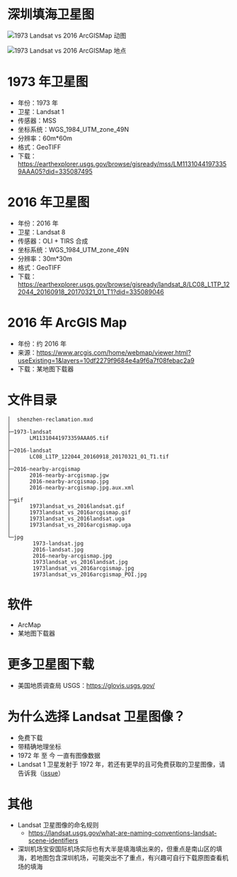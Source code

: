 
# 深圳填海卫星图

![1973 Landsat vs 2016 ArcGISMap 动图](https://github.com/vikyd/shenzhen-reclamation/raw/master/gif/1973landsat_vs_2016arcgismap.gif)


![1973 Landsat vs 2016 ArcGISMap 地点](https://github.com/vikyd/shenzhen-reclamation/raw/master/jpg/1973landsat_vs_2016arcgismap_POI.jpg)

# 1973 年卫星图
- 年份：1973 年
- 卫星：Landsat 1
- 传感器：MSS
- 坐标系统：WGS_1984_UTM_zone_49N
- 分辨率：60m*60m
- 格式：GeoTIFF
- 下载：https://earthexplorer.usgs.gov/browse/gisready/mss/LM11310441973359AAA05?did=335087495



# 2016 年卫星图
- 年份：2016 年
- 卫星：Landsat 8
- 传感器：OLI + TIRS 合成
- 坐标系统：WGS_1984_UTM_zone_49N
- 分辨率：30m*30m
- 格式：GeoTIFF
- 下载：https://earthexplorer.usgs.gov/browse/gisready/landsat_8/LC08_L1TP_122044_20160918_20170321_01_T1?did=335089046

# 2016 年 ArcGIS Map
- 年份：约 2016 年
- 来源：https://www.arcgis.com/home/webmap/viewer.html?useExisting=1&layers=10df2279f9684e4a9f6a7f08febac2a9
- 下载：某地图下载器



# 文件目录
```
│  shenzhen-reclamation.mxd
│
├─1973-landsat
│      LM11310441973359AAA05.tif
│
├─2016-landsat
│      LC08_L1TP_122044_20160918_20170321_01_T1.tif
│
├─2016-nearby-arcgismap
│      2016-nearby-arcgismap.jgw
│      2016-nearby-arcgismap.jpg
│      2016-nearby-arcgismap.jpg.aux.xml
│
├─gif
│      1973landsat_vs_2016landsat.gif
│      1973landsat_vs_2016arcgismap.gif
│      1973landsat_vs_2016landsat.uga
│      1973landsat_vs_2016arcgismap.uga
│
└─jpg
        1973-landsat.jpg
        2016-landsat.jpg
        2016-nearby-arcgismap.jpg
        1973landsat_vs_2016landsat.jpg
        1973landsat_vs_2016arcgismap.jpg
        1973landsat_vs_2016arcgismap_POI.jpg
```



# 软件
- ArcMap
- 某地图下载器



# 更多卫星图下载
- 美国地质调查局 USGS：https://glovis.usgs.gov/



# 为什么选择 Landsat 卫星图像？
- 免费下载
- 带精确地理坐标
- 1972 年 至 今 一直有图像数据
- Landsat 1 卫星发射于 1972 年，若还有更早的且可免费获取的卫星图像，请告诉我（[issue](https://github.com/vikyd/shenzhen-reclamation/issues/new)）


# 其他
- Landsat 卫星图像的命名规则
  - https://landsat.usgs.gov/what-are-naming-conventions-landsat-scene-identifiers
- 深圳机场宝安国际机场实际也有大半是填海填出来的，但重点是南山区的填海，若地图包含深圳机场，可能突出不了重点，有兴趣可自行下载原图查看机场的填海